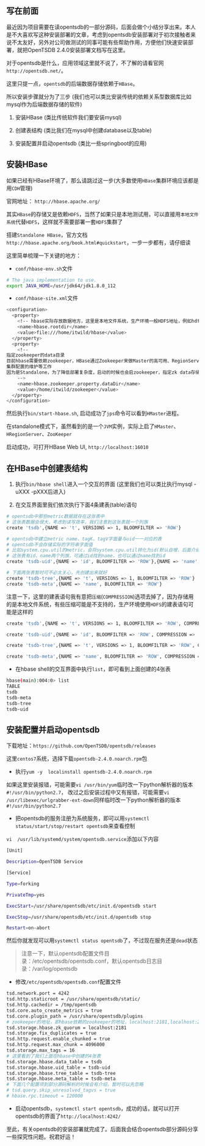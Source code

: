 
## 写在前面

最近因为项目需要在读opentsdb的一部分源码，后面会做个小结分享出来。本人是不大喜欢写这种安装部署的文章，考虑到opentsdb安装部署对于初次接触者来说不太友好，另外对公司做测试的同事可能有些帮助作用，方便他们快速安装部署，就把OpenTSDB 2.4.0安装部署文档写在这里。

对于opentsdb是什么，应用领域这里就不说了，不了解的请看官网`http://opentsdb.net/`。

这里只提一点，`opentsdb`的后端数据存储依赖于`HBase`。

所以安装步骤就分为了三步 (我们也可以类比安装传统的依赖关系型数据库比如mysql作为后端数据存储的软件)

1. 安装HBase (类比传统软件我们要安装mysql)

2. 创建表结构 (类比我们在mysql中创建database以及table)

3. 安装配置并启动opentsdb (类比一些springboot的应用)

## 安装HBase

如果已经有HBase环境了，那么请跳过这一步(大多数使用`HBase`集群环境应该都是用`CDH`管理)

官网地址： `http://hbase.apache.org/`

其实`HBase`的存储又是依赖`HDFS`，当然了如果只是本地测试用，可以直接用`本地文件系统`代替`HDFS`，这样就不需要部署一套`HDFS`集群了

搭建`Standalone HBase`，官方文档`http://hbase.apache.org/book.html#quickstart`，一步一步都有，请仔细读

这里简单梳理一下关键的地方：

- `conf/hbase-env.sh`文件

```sh
# The java implementation to use.
export JAVA_HOME=/usr/jdk64/jdk1.8.0_112
```
- `conf/hbase-site.xml`文件
```sh
<configuration>
  <property>
    <!-- hbase实际存放数据地方，这里是本地文件系统，生产环境一般HDFS地址，例如hdfs://namenode.example.org:8020/hbase -->
    <name>hbase.rootdir</name>
    <value>file:///home/itwild/hbase</value>
  </property>
  <property>
    <!--
指定zookeeper的data目录
目前hbase需要依赖zookeeper，HBase通过Zookeeper来做Master的高可用、RegionServer的监控、元数据的入口以及
集群配置的维护等工作
因为是Standalone，为了降低部署复杂度，启动的时候也会启zookeeper，指定zk data存储目录，实际使用大多用单独的zk集群，一般不使用内置的zk
    -->
    <name>hbase.zookeeper.property.dataDir</name>
    <value>/home/itwild/zookeeper</value>
  </property>
</configuration>
```
然后执行`bin/start-hbase.sh`, 启动成功了`jps`命令可以看到`HMaster`进程。

在standalone模式下，虽然看到的是一个`JVM`实例，实际上启了`HMaster`、`HRegionServer`、`ZooKeeper`

启动成功，可打开HBase Web UI, `http://localhost:16010`

## 在HBase中创建表结构

1. 执行`bin/hbase shell`进入一个交互的界面 (这里我们也可以类比执行mysql -uXXX -pXXX后进入)

2. 在交互界面里我们依次执行下面4条建表(table)语句
```sh
# opentsdb中那些metric数据就存在这张表中
# 这张表数据会很大，考虑到读写效率，我们注意到这张表就一个列族
create 'tsdb',{NAME => 't', VERSIONS => 1, BLOOMFILTER => 'ROW'}

# opentsdb中建立metric name、tagK、tagV字面量与uid一一对应的表
# opentsdb不会存储实际的字符串字面值
# 比如system.cpu.util的metric，会将system.cpu.util转化为id(默认自增，后面介绍部分源码的时候会有讲到)后，存入HBase
# 这张表有id、name两个列族，可通过id找到name，也可以通过name找到id
create 'tsdb-uid',{NAME => 'id', BLOOMFILTER => 'ROW'},{NAME => 'name', BLOOMFILTER => 'ROW'}

# 下面两张表暂时可不必太关心，先创建出来就好
create 'tsdb-tree',{NAME => 't', VERSIONS => 1, BLOOMFILTER => 'ROW'}
create 'tsdb-meta',{NAME => 'name', BLOOMFILTER => 'ROW'}
```

注意一下，这里的建表语句我有意把`压缩`(`COMPRESSION`)选项去掉了，因为存储用的是本地文件系统，有些压缩可能是不支持的，生产环境使用`HDFS`的建表语句可能是这样的
```sh
create 'tsdb',{NAME => 't', VERSIONS => 1, BLOOMFILTER => 'ROW', COMPRESSION => 'SNAPPY'}

create 'tsdb-uid',{NAME => 'id', BLOOMFILTER => 'ROW', COMPRESSION => 'SNAPPY'},{NAME => 'name', BLOOMFILTER => 'ROW', COMPRESSION => 'SNAPPY'}

create 'tsdb-tree',{NAME => 't', VERSIONS => 1, BLOOMFILTER => 'ROW', COMPRESSION => 'SNAPPY'}

create 'tsdb-meta',{NAME => 'name', BLOOMFILTER => 'ROW', COMPRESSION => 'SNAPPY'}
```

-  在hbase shell的交互界面中执行`list`，即可看到上面创建的4张表
```sh
hbase(main):004:0> list
TABLE
tsdb
tsdb-meta
tsdb-tree
tsdb-uid
```
## 安装配置并启动opentsdb

下载地址：`https://github.com/OpenTSDB/opentsdb/releases`

这里`centos7`系统，选择下载`opentsdb-2.4.0.noarch.rpm`包

- 执行`yum -y  localinstall opentsdb-2.4.0.noarch.rpm`

如果这里安装报错，可能需要`vi /usr/bin/yum`临时改一下python解析器的版本`#!/usr/bin/python2.7`，
改过之后安装过程中又有报错，可能需要`vi /usr/libexec/urlgrabber-ext-down`同样临时改一下python解析器的版本`#!/usr/bin/python2.7`

- 把opentsdb的服务注册为系统服务，即可以用`systemctl status/start/stop/restart opentsdb`来查看控制

`vi  /usr/lib/systemd/system/opentsdb.service`添加以下内容
```sh
[Unit]

Description=OpenTSDB Service

[Service]

Type=forking

PrivateTmp=yes

ExecStart=/usr/share/opentsdb/etc/init.d/opentsdb start

ExecStop=/usr/share/opentsdb/etc/init.d/opentsdb stop

Restart=on-abort
```
然后你就发现可以用`systemctl status opentsdb`了，不过现在服务还是`dead`状态

> 注意一下，默认opentsdb配置文件目录：/etc/opentsdb/opentsdb.conf，默认opentsdb日志目录：/var/log/opentsdb

- 修改`/etc/opentsdb/opentsdb.conf`配置文件
```sh
tsd.network.port = 4242
tsd.http.staticroot = /usr/share/opentsdb/static/
tsd.http.cachedir = /tmp/opentsdb
tsd.core.auto_create_metrics = true
tsd.core.plugin_path = /usr/share/opentsdb/plugins
# zookeeper的地址，即hbase依赖的zookeeper的地址，localhost:2181,localhost:2182,localhost:2183
tsd.storage.hbase.zk_quorum = localhost:2181
tsd.storage.fix_duplicates = true
tsd.http.request.enable_chunked = true
tsd.http.request.max_chunk = 4096000
tsd.storage.max_tags = 16
# 这里看到了我们上面在hbase中创建的4张表
tsd.storage.hbase.data_table = tsdb
tsd.storage.hbase.uid_table = tsdb-uid
tsd.storage.hbase.tree_table = tsdb-tree
tsd.storage.hbase.meta_table = tsdb-meta
# 下面几个配置项到部分源码解析的时候会有介绍，暂时可以先忽略
# tsd.query.skip_unresolved_tagvs = true
# hbase.rpc.timeout = 120000
```
- 启动opentsdb，`systemctl start opentsdb`，成功的话，就可以打开opentsdb的界面了`http://localhost:4242/`

至此，有关opentsdb的安装部署就完成了。后面我会结合opentsdb部分源码分享一些探究性问题。祝君好运！

